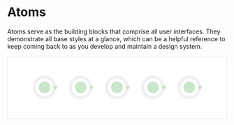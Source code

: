 # Atoms

Atoms serve as the building blocks that comprise all user interfaces. They demonstrate all base styles at a glance, which can be a helpful reference to keep coming back to as you develop and maintain a design system.

![](/assets/atomic-design/atoms.png)

